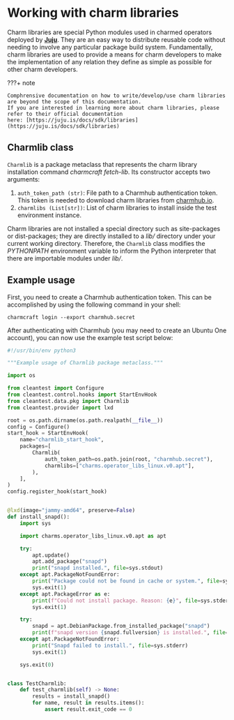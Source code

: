 # Working with charm libraries

Charm libraries are special Python modules used in charmed operators deployed by [__Juju__](https://juju.is). They
are an easy way to distribute reusable code without needing to involve any particular package build system.
Fundamentally, charm libraries are used to provide a means for charm developers to make the implementation of any 
relation they define as simple as possible for other charm developers.

???+ note

    Comphrensive documentation on how to write/develop/use charm libraries are beyond the scope of this documentation.
    If you are interested in learning more about charm libraries, please refer to their official documentation
    here: [https://juju.is/docs/sdk/libraries](https://juju.is/docs/sdk/libraries)

## Charmlib class

`Charmlib` is a package metaclass that represents the charm library installation command _charmcraft fetch-lib_.
Its constructor accepts two arguments:

1. `auth_token_path (str)`: File path to a Charmhub authentication token. This token is needed to download charm
    libraries from [charmhub.io](https://charmhub.io).
2. `charmlibs (List[str])`: List of charm libraries to install inside the test environment instance.

Charm libraries are not installed a special directory such as site-packages or dist-packages; they are directly
installed to a _lib/_ directory under your current working directory. Therefore, the `Charmlib` class modifies the
_PYTHONPATH_ environment variable to inform the Python interpreter that there are importable modules under _lib/_.

## Example usage

First, you need to create a Charmhub authentication token. This can be accomplished by using the following command
in your shell:

```commandline
charmcraft login --export charmhub.secret
```

After authenticating with Charmhub (you may need to create an Ubuntu One account), you can now use the example
test script below:

```python
#!/usr/bin/env python3

"""Example usage of Charmlib package metaclass."""

import os

from cleantest import Configure
from cleantest.control.hooks import StartEnvHook
from cleantest.data.pkg import Charmlib
from cleantest.provider import lxd

root = os.path.dirname(os.path.realpath(__file__))
config = Configure()
start_hook = StartEnvHook(
    name="charmlib_start_hook",
    packages=[
        Charmlib(
            auth_token_path=os.path.join(root, "charmhub.secret"),
            charmlibs=["charms.operator_libs_linux.v0.apt"],
        ),
    ],
)
config.register_hook(start_hook)


@lxd(image="jammy-amd64", preserve=False)
def install_snapd():
    import sys

    import charms.operator_libs_linux.v0.apt as apt

    try:
        apt.update()
        apt.add_package("snapd")
        print("snapd installed.", file=sys.stdout)
    except apt.PackageNotFoundError:
        print("Package could not be found in cache or system.", file=sys.stderr)
        sys.exit(1)
    except apt.PackageError as e:
        print(f"Could not install package. Reason: {e}", file=sys.stderr)
        sys.exit(1)

    try:
        snapd = apt.DebianPackage.from_installed_package("snapd")
        print(f"snapd version {snapd.fullversion} is installed.", file=sys.stdout)
    except apt.PackageNotFoundError:
        print("Snapd failed to install.", file=sys.stderr)
        sys.exit(1)

    sys.exit(0)


class TestCharmlib:
    def test_charmlib(self) -> None:
        results = install_snapd()
        for name, result in results.items():
            assert result.exit_code == 0
```